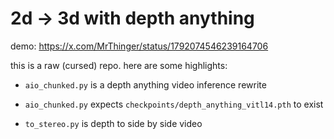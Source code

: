 # 2d -> 3d with depth anything

demo: https://x.com/MrThinger/status/1792074546239164706

this is a raw (cursed) repo. here are some highlights:

- `aio_chunked.py` is a depth anything video inference rewrite

- `aio_chunked.py` expects `checkpoints/depth_anything_vitl14.pth` to exist

- `to_stereo.py` is depth to side by side video
